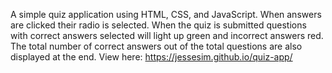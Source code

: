 A simple quiz application using HTML, CSS, and JavaScript. When answers are clicked their radio is selected. 
When the quiz is submitted questions with correct answers selected will light up green and incorrect answers red. The total number of correct answers out of the total questions are also displayed at the end.
View here: https://jessesim.github.io/quiz-app/
